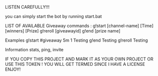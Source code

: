 LISTEN CAREFULLY!!!

you can simply start the bot by running start.bat

LIST OF AVAILABLE Giveaway commands :
g!start [channel-name] [Time] [winners] [Prize]
g!reroll [giveawayid]
g!end [prize name]

Examples
g!start #giveaway 5m 1 Testing
g!end Testing
g!reroll Testing

Information
stats, ping, invite


IF YOU COPY THIS PROJECT AND MARK IT AS YOUR OWN PROJECT OR USE THIS TOKEN ! YOU WILL GET TERMED SINCE I HAVE A LICENSE
ENJOY!
